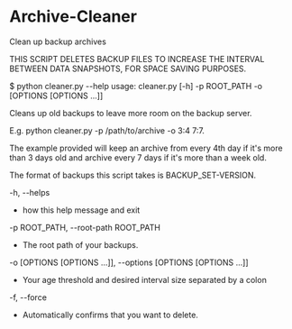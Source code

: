 # Archive-Cleaner
Clean up backup archives

THIS SCRIPT DELETES BACKUP FILES TO INCREASE THE INTERVAL BETWEEN DATA SNAPSHOTS, FOR SPACE SAVING PURPOSES.

$ python cleaner.py --help
usage: cleaner.py [-h] -p ROOT_PATH -o [OPTIONS [OPTIONS ...]]

Cleans up old backups to leave more room on the backup server.

E.g. python cleaner.py -p /path/to/archive -o 3:4 7:7.

The example provided will keep an archive from every 4th day if it's more than 3 days old and archive every 7 days if it's more than a week old.

The format of backups this script takes is BACKUP_SET-VERSION.

-h, --helps
* how this help message and exit
  
-p ROOT_PATH, --root-path ROOT_PATH
* The root path of your backups.
  
-o [OPTIONS [OPTIONS ...]], --options [OPTIONS [OPTIONS ...]]
* Your age threshold and desired interval size separated by a colon

-f, --force
* Automatically confirms that you want to delete.